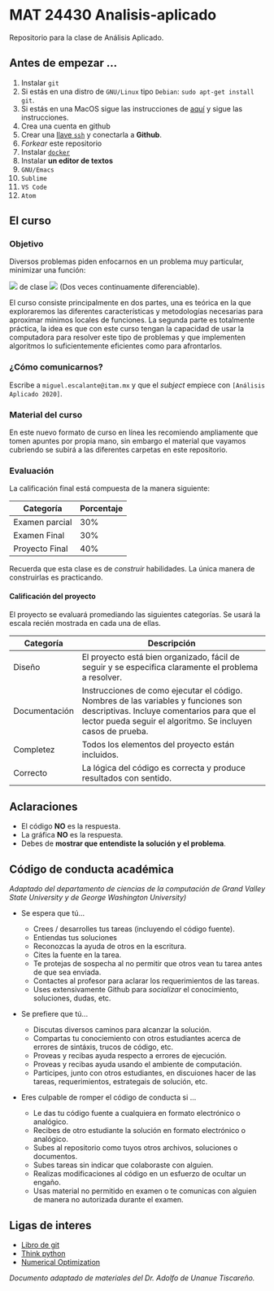 # MAT 24430 Analisis-aplicado
Repositorio para la clase de Análisis Aplicado.



## Antes de empezar ...

1. Instalar `git` 
  1. Si estás en una distro de  `GNU/Linux` tipo `Debian`: `sudo apt-get install git`.
  2. Si estás en una MacOS sigue las instrucciones de [aquí](http://git-scm.com/download/mac) y sigue las instrucciones.
1. Crea una cuenta en github
2. Crear una [llave `ssh`](https://help.github.com/articles/generating-ssh-keys) y conectarla a **Github**.
2. *Forkear* este repositorio
3. Instalar [`docker`](https://docs.docker.com/installation/#installation)
4. Instalar **un editor de textos**
  1. `GNU/Emacs`
  2. `Sublime`
  3. `VS Code`
  4. `Atom`


## El curso

### Objetivo

Diversos problemas piden enfocarnos en un problema muy particular, minimizar una función:

<img src="https://render.githubusercontent.com/render/math?math=f:\mathbb{R}^n\rightarrow\mathbb{R}&mode=inline"> de clase <img src="https://render.githubusercontent.com/render/math?math=\mathcal{C}^2&mode=inline"> (Dos veces continuamente diferenciable). 

El curso consiste principalmente en dos partes, una es teórica en la que exploraremos las diferentes características y metodologías necesarias para aproximar mínimos locales de funciones. La segunda parte es totalmente práctica, la idea es que con este curso tengan la capacidad de usar la computadora para resolver este tipo de problemas y que implementen algoritmos lo suficientemente eficientes como para afrontarlos. 

### ¿Cómo comunicarnos?

Escribe a `miguel.escalante@itam.mx` y que el *subject* empiece con `[Análisis Aplicado 2020]`.

### Material del curso

En este nuevo formato de curso en línea les recomiendo ampliamente que tomen apuntes por propia mano, sin embargo el material que vayamos cubriendo se subirá a las diferentes carpetas en este repositorio. 

### Evaluación

La calificación final está compuesta de la manera siguiente:

|Categoría|Porcentaje|
|----------|----------|
|Examen parcial|30%|
|Examen Final|30%|
|Proyecto Final|40%|


Recuerda que esta clase es de *construir* habilidades. La única manera de construirlas es practicando. 

#### Calificación del proyecto

El proyecto se evaluará promediando las siguientes categorías. Se usará la escala recién mostrada en cada una de ellas.

| Categoría | Descripción|
|----------|--------|
| Diseño | El proyecto está bien organizado, fácil de seguir y se especifica claramente el problema a resolver.|
| Documentación| Instrucciones de como ejecutar el código. Nombres de las variables y funciones son descriptivas. Incluye comentarios para que el lector pueda seguir el algoritmo. Se incluyen casos de prueba.|
|Completez|Todos los elementos del proyecto están incluidos.|
|Correcto|La lógica del código es correcta y produce resultados con sentido.|


## Aclaraciones

* El código **NO** es la respuesta.
* La gráfica **NO** es la respuesta.
* Debes de **mostrar que entendiste la solución y el problema**.


## Código de conducta académica

*Adaptado del departamento de ciencias de la computación de Grand Valley State University y de  George Washington University)*

- Se espera que tú...

    - Crees / desarrolles tus tareas (incluyendo el código fuente).
    - Entiendas tus soluciones
    - Reconozcas la ayuda de otros en la escritura.
    - Cites la fuente en la tarea.
    - Te protejas de sospecha al no permitir que otros vean tu tarea antes de que sea enviada.
    - Contactes al profesor para aclarar los requerimientos de las tareas.
    - Uses extensivamente Github para *socializar* el conocimiento, soluciones, dudas, etc.

- Se prefiere que tú...

    - Discutas diversos caminos para alcanzar la solución.
    - Compartas tu conociemiento con otros estudiantes acerca de errores de sintáxis, trucos de código, etc.
    - Proveas y recibas ayuda respecto a errores de ejecución.
    - Proveas y recibas ayuda usando el ambiente de computación.
    - Participes, junto con otros estudiantes, en discuiones hacer de las tareas, requerimientos, estrategais de solución, etc.
    

- Eres culpable de romper el código de conducta si ...
    - Le das tu código fuente a cualquiera en formato electrónico o analógico.
    - Recibes de otro estudiante la solución en formato electrónico o analógico.
    - Subes al repositorio como tuyos otros archivos, soluciones o documentos.
    - Subes tareas sin indicar que colaboraste con alguien.
    - Realizas modificaciones al código en un esfuerzo de ocultar un engaño.
    - Usas material no permitido en examen o te comunicas con alguien de manera no autorizada durante el examen.

## Ligas de interes

- [Libro de git](http://git-scm.com/book)
- [Think python](http://www.greenteapress.com/thinkpython/) 
- [Numerical Optimization](https://www.csie.ntu.edu.tw/~r97002/temp/num_optimization.pdf) 


*Documento adaptado de materiales del Dr. Adolfo de Unanue Tiscareño.*
